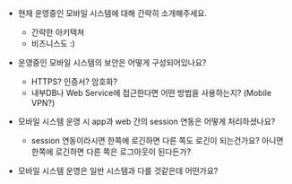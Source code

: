   * 현재 운영중인 모바일 시스템에 대해 간략히 소개해주세요.
    * 간략한 아키텍쳐
    * 비즈니스도 :)

  * 운영중인 모바일 시스템의 보안은 어떻게 구성되어있나요?
    * HTTPS? 인증서? 암호화?
    * 내부DB나 Web Service에 접근한다면 어떤 방법을 사용하는지? (Mobile VPN?)

<a href='Hidden comment: 현준석'></a>
  * 모바일 시스템 운영 시 app과 web 간의 session 연동은 어떻게 처리하셨나요?
    * session 연동이라시면 한쪽에 로긴하면 다른 쪽도 로긴이 되는건가요? 아니면 한쪽에 로긴하면 다른 쪽은 로그아웃이 된다든가?

  * 모바일 시스템 운영은 일반 시스템과 다를 것같은데 어떤가요?